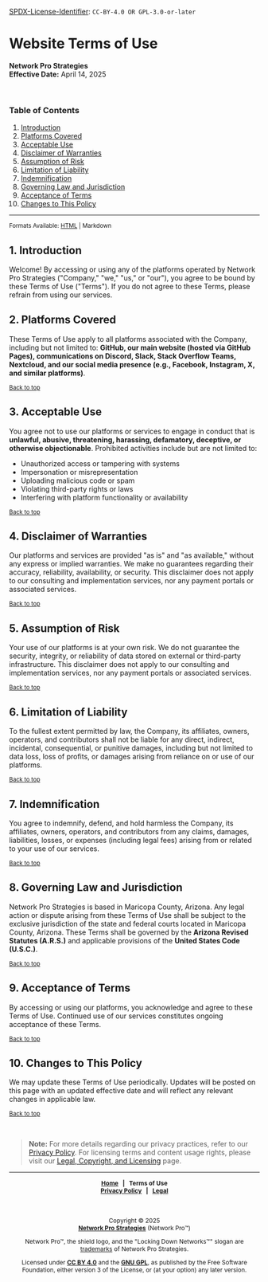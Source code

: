 <!-- =========================================================================
SPDX-License-Identifier: CC-BY-4.0 OR GPL-3.0-or-later
This file is part of Network Pro.
========================================================================== -->

<!--
Copyright © 2025 Network Pro Strategies (Network Pro)

---

I. Creative Commons Attribution 4.0 International

Network Pro (the "Licensed Material") is licensed under Creative Commons Attribution 4.0 International ("CC BY 4.0"). To view a copy of this license, visit https://creativecommons.org/licenses/by/4.0/.

Per the terms of the License, you are free to distribute, remix, adapt, and build upon the Licensed Material for any purpose, even commercially. You must give appropriate credit, provide a link to the License, and indicate if changes were made.

The Licensor offers the Licensed Material as-is and as-available, and makes no representations or warranties of any kind concerning the Licensed Material, whether express, implied, statutory, or other. This includes, without limitation, warranties of title, merchantability, fitness for a particular purpose, non-infringement, absence of latent or other defects, accuracy, or the presence or absence of errors, whether or not known or discoverable.

Permissions beyond the scope of this License—or instead of those permitted by this License—may be available as further defined within this document.

  SPDX Reference: https://spdx.org/licenses/CC-BY-4.0.html
  Canonical URL: https://creativecommons.org/licenses/by/4.0/

---

II. GNU General Public License

Network Pro is free software: you can redistribute it and/or modify it under the terms of the GNU General Public License ("GNU GPL") as published by the Free Software Foundation, either version 3 of the License, or (at your option) any later version.

This material is distributed in the hope that it will be useful, but WITHOUT ANY WARRANTY; without even the implied warranty of MERCHANTABILITY or
FITNESS FOR A PARTICULAR PURPOSE.

See the GNU General Public License for more details.

  SPDX Reference: https://spdx.org/licenses/GPL-3.0-or-later.html
  Canonical URL: https://www.gnu.org/licenses/gpl-3.0.html

---

Author: Scott Lopez
Email: <contact@neteng.pro>
Web: <https://bio.neteng.pro>
-->

[SPDX-License-Identifier](https://spdx.dev/learn/handling-license-info/):
`CC-BY-4.0 OR GPL-3.0-or-later`

<a name="top"></a>

# Website Terms of Use

**Network Pro Strategies**  
**Effective Date:** April 14, 2025

&nbsp;

<!-- markdownlint-disable MD001 -->

### Table of Contents

<!-- markdownlint-enable MD001 -->

1. [Introduction](#1-introduction)
2. [Platforms Covered](#2-platforms-covered)
3. [Acceptable Use](#3-acceptable-use)
4. [Disclaimer of Warranties](#4-disclaimer-of-warranties)
5. [Assumption of Risk](#5-assumption-of-risk)
6. [Limitation of Liability](#6-limitation-of-liability)
7. [Indemnification](#7-indemnification)
8. [Governing Law and Jurisdiction](#8-governing-law-and-jurisdiction)
9. [Acceptance of Terms](#9-acceptance-of-terms)
10. [Changes to This Policy](#10-changes-to-this-policy)

---

<sub>Formats Available: [HTML](terms-of-use.html) | Markdown</sub>

<section id="#1-introduction">

## 1. Introduction

Welcome! By accessing or using any of the platforms operated by Network Pro Strategies ("Company," "we," "us," or "our"), you agree to be bound by these Terms of Use ("Terms"). If you do not agree to these Terms, please refrain from using our services.

</section>

<section id="#2-platforms-covered">

## 2. Platforms Covered

These Terms of Use apply to all platforms associated with the Company, including but not limited to: **GitHub, our main website (hosted via GitHub Pages), communications on Discord, Slack, Stack Overflow Teams, Nextcloud, and our social media presence (e.g., Facebook, Instagram, X, and similar platforms)**.

<sub>[Back to top](#top)</sub>

</section>

<section id="#3-acceptable-use">

## 3. Acceptable Use

You agree not to use our platforms or services to engage in conduct that is **unlawful, abusive, threatening, harassing, defamatory, deceptive, or otherwise objectionable**. Prohibited activities include but are not limited to:

- Unauthorized access or tampering with systems
- Impersonation or misrepresentation
- Uploading malicious code or spam
- Violating third-party rights or laws
- Interfering with platform functionality or availability

<sub>[Back to top](#top)</sub>

</section>

<section id="#4-disclaimer-of-warranties">

## 4. Disclaimer of Warranties

Our platforms and services are provided "as is" and "as available," without any express or implied warranties. We make no guarantees regarding their accuracy, reliability, availability, or security. This disclaimer does not apply to our consulting and implementation services, nor any payment portals or associated services.

<sub>[Back to top](#top)</sub>

</section>

<section id="#5-assumption-of-risk">

## 5. Assumption of Risk

Your use of our platforms is at your own risk. We do not guarantee the security, integrity, or reliability of data stored on external or third-party infrastructure. This disclaimer does not apply to our consulting and implementation services, nor any payment portals or associated services.

<sub>[Back to top](#top)</sub>

</section>

<section id="#6-limitation-of-liability">

## 6. Limitation of Liability

To the fullest extent permitted by law, the Company, its affiliates, owners, operators, and contributors shall not be liable for any direct, indirect, incidental, consequential, or punitive damages, including but not limited to data loss, loss of profits, or damages arising from reliance on or use of our platforms.

<sub>[Back to top](#top)</sub>

</section>

<section id="#7-indemnification">

## 7. Indemnification

You agree to indemnify, defend, and hold harmless the Company, its affiliates, owners, operators, and contributors from any claims, damages, liabilities, losses, or expenses (including legal fees) arising from or related to your use of our services.

<sub>[Back to top](#top)</sub>

</section>

<section id="#8-governing-law-and-jurisdiction">

## 8. Governing Law and Jurisdiction

Network Pro Strategies is based in Maricopa County, Arizona. Any legal action or dispute arising from these Terms of Use shall be subject to the exclusive jurisdiction of the state and federal courts located in Maricopa County, Arizona. These Terms shall be governed by the **Arizona Revised Statutes (A.R.S.)** and applicable provisions of the **United States Code (U.S.C.)**.

<sub>[Back to top](#top)</sub>

</section>

<section id="#9-acceptance-of-terms">

## 9. Acceptance of Terms

By accessing or using our platforms, you acknowledge and agree to these Terms of Use. Continued use of our services constitutes ongoing acceptance of these Terms.

<sub>[Back to top](#top)</sub>

</section>

<section id="#10-changes-to-this-policy">

## 10. Changes to This Policy

We may update these Terms of Use periodically. Updates will be posted on this page with an updated effective date and will reflect any relevant changes in applicable law.

<sub>[Back to top](#top)</sub>

</section>

&nbsp;

<section id="moredetails">

> **Note:** For more details regarding our privacy practices, refer to our [Privacy Policy](https://github.com/netwk-pro/netwk-pro-legal/blob/master/PRIVACY.md). For licensing terms and content usage rights, please visit our [Legal, Copyright, and Licensing](https://netwk.pro/legal.html) page.

</section>

---

<div style="font-size: 12px; font-weight: bold; text-align: center;">

[Home](https://netwk.pro) &nbsp; | &nbsp; Terms of Use  
[Privacy Policy](https://github.com/netwk-pro/netwk-pro-legal/blob/master/PRIVACY.md) &nbsp; | &nbsp; [Legal](https://netwk.pro/legal.html)

</div>

&nbsp;

<div style="font-size: 12px; text-align: center;">

Copyright &copy; 2025  
**[Network Pro Strategies](https://netwk.pro/)** (Network Pro&trade;)

Network Pro&trade;, the shield logo, and the "Locking Down Networks&trade;" slogan are [trademarks](https://netwk.pro/legal.html#trademark) of Network Pro Strategies.

Licensed under **[CC BY 4.0](https://creativecommons.org/licenses/by/4.0/)** and the **[GNU GPL](https://spdx.org/licenses/GPL-3.0-or-later.html)**, as published by the Free Software Foundation, either version 3 of the License, or (at your option) any later version.

</div>
